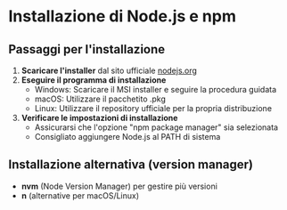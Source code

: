 # Installazione di Node.js e npm

## Passaggi per l'installazione
1. **Scaricare l'installer** dal sito ufficiale [nodejs.org](https://nodejs.org/)
2. **Eseguire il programma di installazione**
   - Windows: Scaricare il MSI installer e seguire la procedura guidata
   - macOS: Utilizzare il pacchetito .pkg
   - Linux: Utilizzare il repository ufficiale per la propria distribuzione
3. **Verificare le impostazioni di installazione**
   - Assicurarsi che l'opzione "npm package manager" sia selezionata
   - Consigliato aggiungere Node.js al PATH di sistema

## Installazione alternativa (version manager)
- **nvm** (Node Version Manager) per gestire più versioni
- **n** (alternative per macOS/Linux)